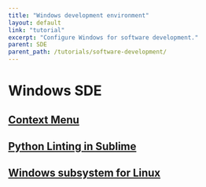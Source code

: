 ```yaml
---
title: "Windows development environment"
layout: default
link: "tutorial"
excerpt: "Configure Windows for software development."
parent: SDE
parent_path: /tutorials/software-development/
---
```


# Windows SDE


## [Context Menu](context-menu.html)
## [Python Linting in Sublime](python-linting.html)
## [Windows subsystem for Linux](wsl.html)
